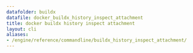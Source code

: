 ```yaml
---
datafolder: buildx
datafile: docker_buildx_history_inspect_attachment
title: docker buildx history inspect attachment
layout: cli
aliases:
- /engine/reference/commandline/buildx_history_inspect_attachment/
---
```


<!--
此页面是根据 Docker 源代码自动生成的。如果您想建议更改此处显示的文本，请在 GitHub 上的源代码仓库中打开一个工单或拉取请求：

https://github.com/docker/buildx
-->
